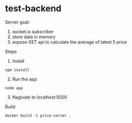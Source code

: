 # test-backend

Server goal:
1. socket.io subscriber
2. store data in memory
3. expose GET api to calculate the average of latest 5 price


Steps

1. Install
```
npm install
```

2. Run the app
```
node app
```

3. Nagivate to localhost:5000


Build
```
docker build -t price-server .
```